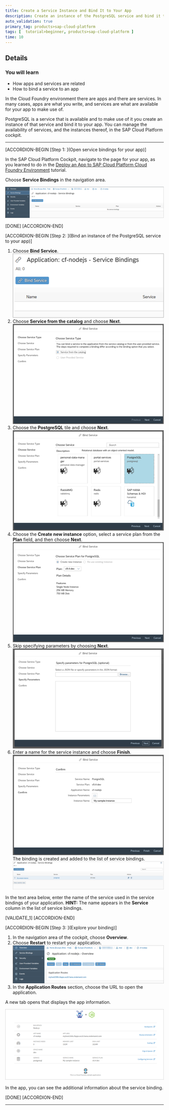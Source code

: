 ```yaml
---
title: Create a Service Instance and Bind It to Your App
description: Create an instance of the PostgreSQL service and bind it to your app, as a way to explore how SAP Cloud Platform Cloud Foundry services and apps are connected.
auto_validation: true
primary_tag: products>sap-cloud-platform
tags: [  tutorial>beginner, products>sap-cloud-platform ]
time: 10
---
```


## Details
### You will learn  
- How apps and services are related
- How to bind a service to an app

In the Cloud Foundry environment there are apps and there are services. In many cases, apps are what you write, and services are what are available for your app to make use of.

PostgreSQL is a service that is available and to make use of it you create an instance of that service and bind it to your app. You can manage the availability of services, and the instances thereof, in the SAP Cloud Platform cockpit.

---

[ACCORDION-BEGIN [Step 1: ](Open service bindings for your app)]

In the SAP Cloud Platform Cockpit, navigate to the page for your app, as you learned to do in the [Deploy an App to SAP Cloud Platform Cloud Foundry Environment](https://www.sap.com/developer/tutorials/cp-cf-dev-02-deploy-app.html) tutorial.

Choose **Service Bindings** in the navigation area.

![Screenshot of Service Bindings area](Service-bindings.PNG)

[DONE]
[ACCORDION-END]

[ACCORDION-BEGIN [Step 2: ](Bind an instance of the PostgreSQL service to your app)]

 1. Choose **Bind Service**.  
 ![Button Bind Service](Bind-service-button.PNG)
 1. Choose **Service from the catalog** and choose **Next**. ![Service wizard ](Service-from-catalog.PNG)
 1. Choose the **PostgreSQL** tile and choose **Next**. ![PostgreSQL tile](Postgresql-tile.PNG)
 1.  Choose the **Create new instance** option, select a service plan from the **Plan** field, and then choose **Next**. ![Service Plan for PostgreSQL](Service-plan.PNG)
 1.  Skip specifying parameters by choosing **Next**. ![Parameters](Parameters.PNG)
 1.  Enter a name for the service instance and choose **Finish**.
![Instance name](Instance-name.PNG)
The binding is created and added to the list of service bindings.
![Screenshot of list of service bindings after creation](Created-instance.PNG)

In the text area below, enter the name of the service used in the service bindings of your application. **HINT:** The name appears in the **Service** column in the list of service bindings.

[VALIDATE_1]
[ACCORDION-END]


[ACCORDION-BEGIN [Step 3: ](Explore your binding)]

 1.  In the navigation area of the cockpit, choose **Overview**.
 1.  Choose **Restart** to restart your application. ![Restart button](Restart.PNG)
 1.  In the **Application Routes** section, choose the URL to open the application.

 A new tab opens that displays the app information.

 ![CF application information](CF-app-with-service.PNG)

 In the app, you can see the additional information about the service binding.

[DONE]
[ACCORDION-END]

---
